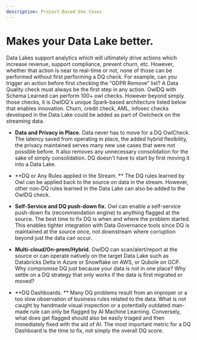 ```yaml
---
description: Project-Based Use Cases
---
```

# Makes your Data Lake better.

Data Lakes support analytics which will ultimately drive actions which increase revenue, support compliance, prevent churn, etc.  However, whether that action is near to real-time or not, none of those can be performed without first performing a DQ check.  For example, can you trigger an action before first checking the “GDPR Remove” list?  A Data Quality check must always be the first step in any action.  OwlDQ with Schema Learned can perform 100+ owl checks.  However beyond simply those checks, it is OwlDQ's unique Spark-based architecture listed below that enables innovation.   Churn, credit check, AML, infosec checks developed in the Data Lake could be added as part of Owlcheck on the streaming data.

*   **Data and Privacy in Place.**  Data never has to move for a DQ OwlCheck.  The latency saved from operating in place, the added hybrid flexibility, the privacy maintained serves many new use cases that were not possible before.  It also removes any unnecessary consolidation for the sake of simply consolidation.      DQ doesn't have to start by first moving it into a Data Lake.  


*   **DQ or Any Rules applied in the Stream. ** The DQ rules learned by Owl can be applied back to the source on data in the stream.  However, other non-DQ rules learned in the Data Lake can also be added to the OwlDQ check.  


*   **Self-Service and DQ push-down fix.**  Owl can enable a self-service push-down fix (recommendation engine) to anything flagged at the source.  The best time to fix DQ is when and where the problem started.  This enables tighter integration with Data Governance tools since DQ is maintained at the source once, not downstream where corruption beyond just the data can occur. 


*   **Multi-cloud/On-prem/Hybrid.**  OwlDQ can scan/alert/report at the source or can operate natively on the target Data Lake such as Databricks Delta in Azure or Snowflake on AWS, or Qubole on GCP.      Why compromise DQ just because your data is not in one place?  Why settle on a DQ strategy that only works if the data is first migrated or moved?

     
*   **DQ Dashboards. ** Many DQ problems result from an improper or a too slow observation of business rules related to the data.  What is not caught by handmade visual inspection or a potentially outdated man-made rule can only be flagged by AI Machine Learning.  Conversely, what does get flagged should also be easily triaged and then immediately fixed with the aid of AI.  The most important metric for a DQ Dashboard is the time to fix, not simply the overall DQ score.





